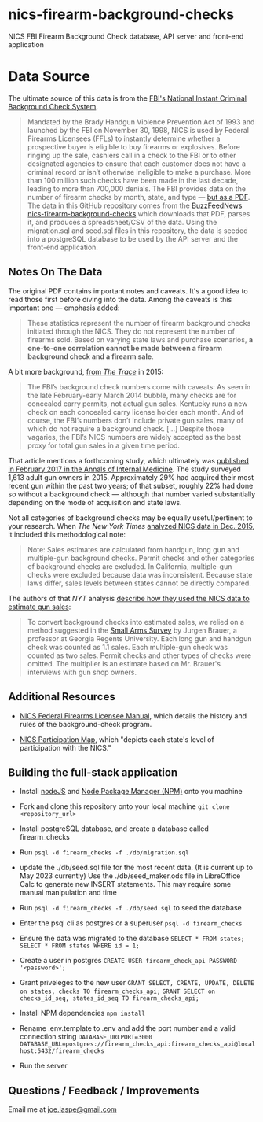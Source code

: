 # nics-firearm-background-checks
NICS FBI Firearm Background Check database, API server and front-end application

# Data Source
The ultimate source of this data is from the [FBI's National Instant Criminal Background Check System](https://www.fbi.gov/how-we-can-help-you/more-fbi-services-and-information/nics).
> Mandated by the Brady Handgun Violence Prevention Act of 1993 and launched by the FBI on November 30, 1998, NICS is used by Federal Firearms Licensees (FFLs) to instantly determine whether a prospective buyer is eligible to buy firearms or explosives. Before ringing up the sale, cashiers call in a check to the FBI or to other designated agencies to ensure that each customer does not have a criminal record or isn’t otherwise ineligible to make a purchase. More than 100 million such checks have been made in the last decade, leading to more than 700,000 denials.
The FBI provides data on the number of firearm checks by month, state, and type — [but as a PDF](https://www.fbi.gov/file-repository/nics_firearm_checks_-_month_year_by_state_type.pdf/view). The data in this GitHub repository comes from the [BuzzFeedNews nics-firearm-background-checks](https://github.com/BuzzFeedNews/nics-firearm-background-checks/) which downloads that PDF, parses it, and produces a spreadsheet/CSV of the data. Using the migration.sql and seed.sql files in this repository, the data is seeded into a postgreSQL database to be used by the API server and the front-end application.

## Notes On The Data

The original PDF contains important notes and caveats. It's a good idea to read those first before diving into the data. Among the caveats is this important one — emphasis added:

> These statistics represent the number of firearm background checks initiated through the NICS. They do not represent the number of firearms sold. Based on varying state laws and purchase scenarios, __a one-to-one correlation cannot be made between a firearm background check and a firearm sale__.

A bit more background, [from *The Trace*](http://www.thetrace.org/2015/11/black-friday-gun-sales-background-checks/) in 2015:

> The FBI’s background check numbers come with caveats: As seen in the late February-early March 2014 bubble, many checks are for concealed carry permits, not actual gun sales. Kentucky runs a new check on each concealed carry license holder each month. And of course, the FBI’s numbers don’t include private gun sales, many of which do not require a background check. [...] Despite those vagaries, the FBI’s NICS numbers are widely accepted as the best proxy for total gun sales in a given time period.

That article mentions a forthcoming study, which ultimately was [published in February 2017 in the Annals of Internal Medicine](https://www.acpjournals.org/doi/10.7326/M16-1590). The study surveyed 1,613 adult gun owners in 2015. Approximately 29% had acquired their most recent gun within the past two years; of that subset, roughly 22% had done so without a background check — although that number varied substantially depending on the mode of acquisition and state laws.

Not all categories of background checks may be equally useful/pertinent to your research. When *The New York Times* [analyzed NICS data in Dec. 2015](http://www.nytimes.com/interactive/2015/12/10/us/gun-sales-terrorism-obama-restrictions.html), it included this methodological note:

> Note: Sales estimates are calculated from handgun, long gun and multiple-gun background checks. Permit checks and other categories of background checks are excluded. In California, multiple-gun checks were excluded because data was inconsistent. Because state laws differ, sales levels between states cannot be directly compared.

The authors of that *NYT* analysis [describe how they used the NICS data to estimate gun sales](https://github.com/NYTimes/gun-sales#getting-gun-sales-estimates-from-background-checks):

> To convert background checks into estimated sales, we relied on a method suggested in the [Small Arms Survey](http://www.smallarmssurvey.org/fileadmin/docs/F-Working-papers/SAS-WP14-US-Firearms-Industry.pdf) by Jurgen Brauer, a professor at Georgia Regents University. Each long gun and handgun check was counted as 1.1 sales. Each multiple-gun check was counted as two sales. Permit checks and other types of checks were omitted. The multiplier is an estimate based on Mr. Brauer's interviews with gun shop owners.

## Additional Resources

- [NICS Federal Firearms Licensee Manual](https://www.fbi.gov/file-repository/nics-firearms-licensee-manual-111811.pdf/view), which details the history and rules of the background-check program.

- [NICS Participation Map](https://www.fbi.gov/file-repository/nics-participation-map.pdf/view), which "depicts each state's level of participation with the NICS."

## Building the full-stack application

- Install [nodeJS](https://nodejs.org) and [Node Package Manager (NPM)](https://docs.npmjs.com/downloading-and-installing-node-js-and-npm) onto you machine
- Fork and clone this repository onto your local machine `git clone <repository_url>`
- Install postgreSQL database, and create a database called firearm_checks
- Run `psql -d firearm_checks -f ./db/migration.sql`
- update the ./db/seed.sql file for the most recent data. (It is current up to May 2023 currently) Use the ./db/seed_maker.ods file in LibreOffice Calc to generate new INSERT statements. This may require some manual manipulation and time
- Run `psql -d firearm_checks -f ./db/seed.sql` to seed the database
- Enter the psql cli as postgres or a superuser `psql -d firearm_checks`
- Ensure the data was migrated to the database `SELECT * FROM states;` `SELECT * FROM states WHERE id = 1;`
- Create a user in postgres `CREATE USER firearm_check_api PASSWORD '<password>';`
- Grant priveleges to the new user `GRANT SELECT, CREATE, UPDATE, DELETE on states, checks TO firearm_checks_api;` `GRANT SELECT on checks_id_seq, states_id_seq TO firearm_checks_api;`
- Install NPM dependencies `npm install`
- Rename .env.template to .env and add the port number and a valid connection string `DATABASE_URLPORT=3000`
`DATABASE_URL=postgres://firearm_checks_api:firearm_checks_api@localhost:5432/firearm_checks`

- Run the server


## Questions / Feedback / Improvements

Email me at joe.laspe@gmail.com



